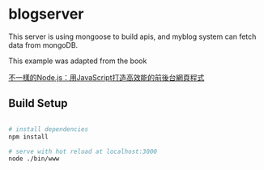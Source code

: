 # blogserver

This server is using mongoose to build apis, and myblog system can fetch data from mongoDB.
<p>This example was adapted from the book</p>
<p><a href="https://books.google.com.tw/books?id=YyMqCwAAQBAJ&printsec=frontcover&hl=zh-TW">不一樣的Node.js：用JavaScript打造高效能的前後台網頁程式</a>
</p>

## Build Setup

``` bash

# install dependencies
npm install

# serve with hot reload at localhost:3000
node ./bin/www

```
